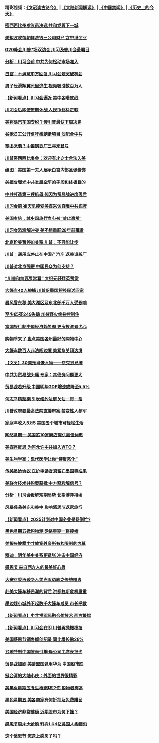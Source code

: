 #### 精彩视频：[《文昭谈古论今》](https://github.com/gfw-breaker/wenzhao/blob/master/README.md?t=11281231) | [《大陆新闻解读》](https://github.com/gfw-breaker/ntdtv-comedy/blob/master/README.md?t=11281231) | [《中国禁闻》](https://github.com/gfw-breaker/ntdtv-news/blob/master/README.md?t=11281231) | [《历史上的今天》](https://github.com/gfw-breaker/today-in-history/blob/master/README.md?t=11281231) 

#### [密西西比州参议员决选 共和党再下一城](../pages/nsc412/n10878712.md?t=11281231) 

#### [美拟没收帮朝鲜洗钱三公司财产 含中港企业](../pages/nsc412/n10878223.md?t=11281231) 

#### [G20峰会川普7场双边会 川习及普川会最瞩目](../pages/nsc412/n10877729.md?t=11281231) 

#### [分析：川习会前 中共为何松动市场准入](../pages/nsc412/n10877536.md?t=11281231) 

#### [白宫：不满意中方回复 川习会是突破机会](../pages/nsc412/n10877725.md?t=11281231) 

#### [男子玩滑翔翼死里逃生 视频吸引数百万人](../pages/nsc412/n10877704.md?t=11281231) 

#### [【新闻看点】川习会逼近 美中各曝底线](../pages/nsc412/n10877611.md?t=11281231) 

#### [川习会后即便短期休战 人民币也料走软](../pages/nsc412/n10877505.md?t=11281231) 

#### [美将课汽车国安税？传川普最快下周决定](../pages/nsc412/n10877485.md?t=11281231) 

#### [谷歌员工公开信吁撤蜻蜓项目 勿配合中共](../pages/nsc412/n10877407.md?t=11281231) 

#### [寒冬来袭？中国钢铁厂三年来首亏](../pages/nsc412/n10877369.md?t=11281231) 

#### [川普密西西比集会：欢迎有才之士合法入美](../pages/nsc412/n10877175.md?t=11281231) 

#### [组图：美国第一夫人展示白宫内部圣诞装饰](../pages/nsc412/n10876715.md?t=11281231) 

#### [美报告曝光中共发展空军的手段和终极目的](../pages/nsc412/n10875744.md?t=11281231) 

#### [中共打造第三艘航母 传因为贸易战进度落后](../pages/nsc412/n10876549.md?t=11281231) 

#### [川习会前 崔天凯接受美媒采访自曝中共底牌](../pages/nsc412/n10875588.md?t=11281231) 

#### [美国务院：赴中国旅行当心被“禁止离境”](../pages/nsc412/n10875955.md?t=11281231) 

#### [川习会恐难解冲突 美不想重蹈26年前覆辙](../pages/nsc412/n10875981.md?t=11281231) 

#### [北京盼美暂停加关税 川普：不可能让步](../pages/nsc412/n10875808.md?t=11281231) 

#### [川普：通用应停止在中国产汽车 返美设新厂](../pages/nsc412/n10875814.md?t=11281231) 

#### [川普对北京强硬 中国民众为何支持？](../pages/nsc412/n10875303.md?t=11281231) 

#### [“川普和纳瓦罗常看” 大纪元获精英赞赏](../pages/nsc412/n10874031.md?t=11281231) 

#### [大篷车42人被捕 川普促墨国将移民送回家](../pages/nsc412/n10875540.md?t=11281231) 

#### [暴风雪东移 美大湖区及东北部千万人受影响](../pages/nsc412/n10875370.md?t=11281231) 

#### [至少85死249失踪 加州野火终被控制住](../pages/nsc412/n10874488.md?t=11281231) 

#### [富国银行制中国经济趋势图 更令投资者忧心](../pages/nsc412/n10874182.md?t=11281231) 

#### [购物季来了 盘点美国各州最好的购物中心](../pages/nsc412/n10869918.md?t=11281231) 

#### [大篷车数百人非法闯边境 美紧急关闭边境](../pages/nsc412/n10873849.md?t=11281231) 

#### [【文史】20美元肖像人物——杰克逊总统](../pages/nsc412/n4606292.md?t=11281231) 

#### [中共为贸易战头痛 专家：其债务问题更大](../pages/nsc412/n10873720.md?t=11281231) 

#### [贸易战若升级 中国明年GDP增速或降至5.5%](../pages/nsc412/n10873758.md?t=11281231) 

#### [何志平贿赂案 引发纽约法庭关注一带一路](../pages/nsc412/n10873540.md?t=11281231) 

#### [川普政府要最高法院直接审案 禁变性人参军](../pages/nsc412/n10873508.md?t=11281231) 

#### [家庭年收入5万5  美国五个城市可轻松生活](../pages/nsc412/n10872685.md?t=11281231) 

#### [网络星期一 美国这10家商店提供最佳优惠](../pages/nsc412/n10873156.md?t=11281231) 

#### [美媒再反思 为何允许中共加入WTO？](../pages/nsc412/n10872958.md?t=11281231) 

#### [美生物学家：现代医学让你“健康恶化”](../pages/nsc412/n10872870.md?t=11281231) 

#### [传美墨达协议 庇护申请者须留在墨国等结果](../pages/nsc412/n10872961.md?t=11281231) 

#### [美联合技术并购案获批 中方释和解信号？](../pages/nsc412/n10872855.md?t=11281231) 

#### [分析：川习会缓解短期局势 长期博弈持续](../pages/nsc412/n10872672.md?t=11281231) 

#### [风暴侵袭美东和美中 影响感恩节返家旅行](../pages/nsc412/n10872796.md?t=11281231) 

#### [【新闻看点】2025计划对中国企业是帮倒忙?](../pages/nsc412/n10872729.md?t=11281231) 

#### [黑色星期五掀购物潮 网络星期一将接棒](../pages/nsc412/n10872640.md?t=11281231) 

#### [美报告披露中共放宽外资所有权限制的内幕](../pages/nsc412/n10872255.md?t=11281231) 

#### [穆迪：明年美中关系更紧张 冲击中国经济](../pages/nsc412/n10872456.md?t=11281231) 

#### [感恩节 来自西方人的最美好心愿](../pages/nsc412/n10871477.md?t=11281231) 

#### [大赛评委再谈华人美声汉语歌之传统唱法](../pages/nsc412/n10871818.md?t=11281231) 

#### [赴美大篷车移民潮的背后 洪都拉斯危机重重](../pages/nsc412/n10871641.md?t=11281231) 

#### [墨边境小城养不起数千大篷车成员 市长呼救](../pages/nsc412/n10871580.md?t=11281231) 

#### [【新闻看点】中共推军民融合偷技术 西方警惕](../pages/nsc412/n10871382.md?t=11281231) 

#### [【新闻看点】川习会在即 川普再抛橄榄枝](../pages/nsc412/n10871248.md?t=11281231) 

#### [美国感恩节销售额创纪录 同比增长逾28%](../pages/nsc412/n10871319.md?t=11281231) 

#### [谷歌特制中国搜索引擎 母公司主席表担忧](../pages/nsc412/n10871238.md?t=11281231) 

#### [贸易战加剧 美请盟国避用华为 中国股市跌](../pages/nsc412/n10871064.md?t=11281231) 

#### [挺台湾的大陆小伙：外面的世界很精彩](../pages/nsc412/n10870983.md?t=11281231) 

#### [美黑色星期五发生枪案1死2伤 购物者奔逃](../pages/nsc412/n10870651.md?t=11281231) 

#### [黑色星期五 美各商家有何折扣及免费赠品](../pages/nsc412/n10869609.md?t=11281231) 

#### [美国经济非常健康 近期股市为何下挫？](../pages/nsc412/n10869220.md?t=11281231) 

#### [感恩节周末大抢购 料有1.64亿美国人掏腰包](../pages/nsc412/n10869532.md?t=11281231) 

#### [这个感恩节 您送上感恩了吗？](../pages/nsc412/n10869319.md?t=11281231) 

